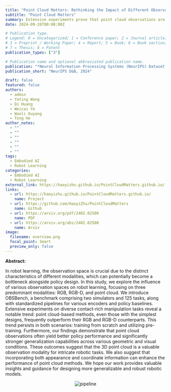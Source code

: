```yaml
---
title: "Point Cloud Matters: Rethinking the Impact of Different Observation Spaces on Robot Learning"
subtitle: "Point Cloud Matters"
summary: Extensive experiments prove that point cloud observations are beneficial for robot learning.
date: 2024-09-26T00:00:00Z

# Publication type.
# Legend: 0 = Uncategorized; 1 = Conference paper; 2 = Journal article;
# 3 = Preprint / Working Paper; 4 = Report; 5 = Book; 6 = Book section;
# 7 = Thesis; 8 = Patent
publication_types: ["3"]

# Publication name and optional abbreviated publication name.
publication: "*Neural Information Processing Systems (NeurIPS) Dataset & Benchmark, 2024*"
publication_short: "NeurIPS D&B, 2024"

draft: false
featured: false
authors:
  - admin
  - Yating Wang
  - Di Huang
  - Weicai Ye
  - Wanli Ouyang
  - Tong He
author_notes:
  - ""
  - ""
  - ""
  - ""
  - ""
  - ""
tags:
  - Embodied AI
  - Robot Learning
categories:
  - Embodied AI
  - Robot Learning
external_link: https://haoyizhu.github.io/PointCloudMatters.github.io/
links:
  - url: https://haoyizhu.github.io/PointCloudMatters.github.io/
    name: Project
  - url: https://github.com/HaoyiZhu/PointCloudMatters
    name: Github
  - url: https://arxiv.org/pdf/2402.02500
    name: PDF
  - url: https://arxiv.org/abs/2402.02500
    name: Arxiv
image:
  filename: overview.png
  focal_point: Smart
  preview_only: false
---
```


**Abstract:**

In robot learning, the observation space is crucial due to the distinct characteristics of different modalities, which can potentially become a bottleneck alongside policy design. In this study, we explore the influence of various observation spaces on robot learning, focusing on three predominant modalities: RGB, RGB-D, and point cloud. We introduce OBSBench, a benchmark comprising two simulators and 125 tasks, along with standardized pipelines for various encoders and policy baselines. Extensive experiments on diverse contact-rich manipulation tasks reveal a notable trend: point cloud-based methods, even those with the simplest designs, frequently outperform their RGB and RGB-D counterparts. This trend persists in both scenarios: training from scratch and utilizing pre-training. Furthermore, our findings demonstrate that point cloud observations often yield better policy performance and significantly stronger generalization capabilities across various geometric and visual conditions. These outcomes suggest that the 3D point cloud is a valuable observation modality for intricate robotic tasks. We also suggest that incorporating both appearance and coordinate information can enhance the performance of point cloud methods. We hope our work provides valuable insights and guidance for designing more generalizable and robust robotic models.

<p align="center">
    <img src="pipeline.png" alt="pipeline" />
</p>